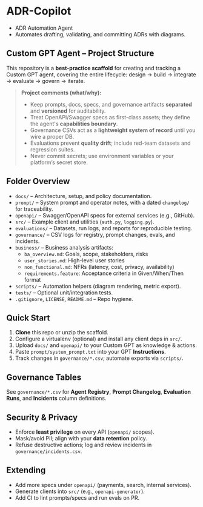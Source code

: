 # ADR-Copilot
- ADR Automation Agent
- Automates drafting, validating, and committing ADRs with diagrams.

## Custom GPT Agent – Project Structure

This repository is a **best-practice scaffold** for creating and tracking a Custom GPT agent, covering the entire lifecycle: design → build → integrate → evaluate → govern → iterate.

> **Project comments (what/why):**
> - Keep prompts, docs, specs, and governance artifacts **separated** and **versioned** for auditability.
> - Treat OpenAPI/Swagger specs as first-class assets; they define the agent's **capabilities boundary**.
> - Governance CSVs act as a **lightweight system of record** until you wire a proper DB.
> - Evaluations prevent **quality drift**; include red-team datasets and regression suites.
> - Never commit secrets; use environment variables or your platform’s secret store.

## Folder Overview

- `docs/` – Architecture, setup, and policy documentation.
- `prompt/` – System prompt and operator notes, with a dated `changelog/` for traceability.
- `openapi/` – Swagger/OpenAPI specs for external services (e.g., GitHub).
- `src/` – Example client and utilities (`auth.py`, `logging.py`).
- `evaluations/` – Datasets, run logs, and reports for reproducible testing.
- `governance/` – CSV logs for registry, prompt changes, evals, and incidents.
- `business/` – Business analysis artifacts:
    - `ba_overview.md`: Goals, scope, stakeholders, risks
    - `user_stories.md`: High-level user stories
    - `non_functional.md`: NFRs (latency, cost, privacy, availability)
    - `requirements.feature`: Acceptance criteria in Given/When/Then format
- `scripts/` – Automation helpers (diagram rendering, metric export).
- `tests/` – Optional unit/integration tests.
- `.gitignore`, `LICENSE`, `README.md` – Repo hygiene.

## Quick Start

1. **Clone** this repo or unzip the scaffold.
2. Configure a virtualenv (optional) and install any client deps in `src/`.
3. Upload `docs/` and `openapi/` to your Custom GPT as knowledge & actions.
4. Paste `prompt/system_prompt.txt` into your GPT **Instructions**.
5. Track changes in `governance/*.csv`; automate exports via `scripts/`.

## Governance Tables

See `governance/*.csv` for **Agent Registry**, **Prompt Changelog**, **Evaluation Runs**, and **Incidents** column definitions.

## Security & Privacy

- Enforce **least privilege** on every API (`openapi/` scopes).
- Mask/avoid PII; align with your **data retention** policy.
- Refuse destructive actions; log and review incidents in `governance/incidents.csv`.

## Extending

- Add more specs under `openapi/` (payments, search, internal services).
- Generate clients into `src/` (e.g., `openapi-generator`).
- Add CI to lint prompts/specs and run evals on PR.
